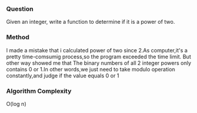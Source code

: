 <h3>Question</h3>
Given an integer, write a function to determine if it is a power of two.<br>
<h3>Method</h3>
I made a mistake that i calculated power of two since 2.As computer,it's a pretty time-comsumig process,so the program exceeded the time limit.
But other way showed me that The binary numbers of all 2 integer powers only contains 0 or 1.In other words,we just need to take modulo operation
constantly,and judge if the value equals 0 or 1
<h3>Algorithm Complexity</h3>
O(log n)
